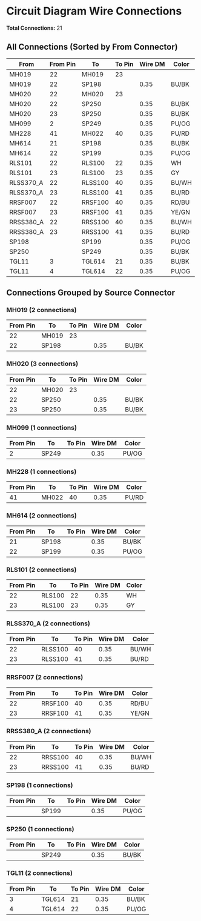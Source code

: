 # Circuit Diagram Wire Connections

**Total Connections:** 21

## All Connections (Sorted by From Connector)

| From | From Pin | To | To Pin | Wire DM | Color |
|------|----------|-----|--------|---------|-------|
| MH019 | 22 | MH019 | 23 |  |  |
| MH019 | 22 | SP198 |  | 0.35 | BU/BK |
| MH020 | 22 | MH020 | 23 |  |  |
| MH020 | 22 | SP250 |  | 0.35 | BU/BK |
| MH020 | 23 | SP250 |  | 0.35 | BU/BK |
| MH099 | 2 | SP249 |  | 0.35 | PU/OG |
| MH228 | 41 | MH022 | 40 | 0.35 | PU/RD |
| MH614 | 21 | SP198 |  | 0.35 | BU/BK |
| MH614 | 22 | SP199 |  | 0.35 | PU/OG |
| RLS101 | 22 | RLS100 | 22 | 0.35 | WH |
| RLS101 | 23 | RLS100 | 23 | 0.35 | GY |
| RLSS370_A | 22 | RLSS100 | 40 | 0.35 | BU/WH |
| RLSS370_A | 23 | RLSS100 | 41 | 0.35 | BU/RD |
| RRSF007 | 22 | RRSF100 | 40 | 0.35 | RD/BU |
| RRSF007 | 23 | RRSF100 | 41 | 0.35 | YE/GN |
| RRSS380_A | 22 | RRSS100 | 40 | 0.35 | BU/WH |
| RRSS380_A | 23 | RRSS100 | 41 | 0.35 | BU/RD |
| SP198 |  | SP199 |  | 0.35 | PU/OG |
| SP250 |  | SP249 |  | 0.35 | BU/BK |
| TGL11 | 3 | TGL614 | 21 | 0.35 | BU/BK |
| TGL11 | 4 | TGL614 | 22 | 0.35 | PU/OG |

## Connections Grouped by Source Connector

### MH019 (2 connections)

| From Pin | To | To Pin | Wire DM | Color |
|----------|-----|--------|---------|-------|
| 22 | MH019 | 23 |  |  |
| 22 | SP198 |  | 0.35 | BU/BK |

### MH020 (3 connections)

| From Pin | To | To Pin | Wire DM | Color |
|----------|-----|--------|---------|-------|
| 22 | MH020 | 23 |  |  |
| 22 | SP250 |  | 0.35 | BU/BK |
| 23 | SP250 |  | 0.35 | BU/BK |

### MH099 (1 connections)

| From Pin | To | To Pin | Wire DM | Color |
|----------|-----|--------|---------|-------|
| 2 | SP249 |  | 0.35 | PU/OG |

### MH228 (1 connections)

| From Pin | To | To Pin | Wire DM | Color |
|----------|-----|--------|---------|-------|
| 41 | MH022 | 40 | 0.35 | PU/RD |

### MH614 (2 connections)

| From Pin | To | To Pin | Wire DM | Color |
|----------|-----|--------|---------|-------|
| 21 | SP198 |  | 0.35 | BU/BK |
| 22 | SP199 |  | 0.35 | PU/OG |

### RLS101 (2 connections)

| From Pin | To | To Pin | Wire DM | Color |
|----------|-----|--------|---------|-------|
| 22 | RLS100 | 22 | 0.35 | WH |
| 23 | RLS100 | 23 | 0.35 | GY |

### RLSS370_A (2 connections)

| From Pin | To | To Pin | Wire DM | Color |
|----------|-----|--------|---------|-------|
| 22 | RLSS100 | 40 | 0.35 | BU/WH |
| 23 | RLSS100 | 41 | 0.35 | BU/RD |

### RRSF007 (2 connections)

| From Pin | To | To Pin | Wire DM | Color |
|----------|-----|--------|---------|-------|
| 22 | RRSF100 | 40 | 0.35 | RD/BU |
| 23 | RRSF100 | 41 | 0.35 | YE/GN |

### RRSS380_A (2 connections)

| From Pin | To | To Pin | Wire DM | Color |
|----------|-----|--------|---------|-------|
| 22 | RRSS100 | 40 | 0.35 | BU/WH |
| 23 | RRSS100 | 41 | 0.35 | BU/RD |

### SP198 (1 connections)

| From Pin | To | To Pin | Wire DM | Color |
|----------|-----|--------|---------|-------|
|  | SP199 |  | 0.35 | PU/OG |

### SP250 (1 connections)

| From Pin | To | To Pin | Wire DM | Color |
|----------|-----|--------|---------|-------|
|  | SP249 |  | 0.35 | BU/BK |

### TGL11 (2 connections)

| From Pin | To | To Pin | Wire DM | Color |
|----------|-----|--------|---------|-------|
| 3 | TGL614 | 21 | 0.35 | BU/BK |
| 4 | TGL614 | 22 | 0.35 | PU/OG |
